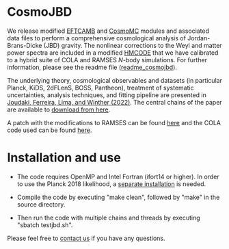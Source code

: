 # CosmoJBD

We release modified [EFTCAMB](https://github.com/EFTCAMB) and [CosmoMC](https://github.com/cmbant/CosmoMC) modules and associated data files to perform a comprehensive cosmological analysis of Jordan-Brans-Dicke (JBD) gravity. The nonlinear corrections to the Weyl and matter power spectra are included in a modified [HMCODE](https://github.com/alexander-mead/HMcode) that we have calibrated to a hybrid suite of COLA and RAMSES _N_-body simulations. For further information, please see the readme file ([readme_cosmojbd](https://github.com/sjoudaki/CosmoJBD/blob/main/readme_cosmojbd)).

The underlying theory, cosmological observables and datasets (in particular Planck, KiDS, 2dFLenS, BOSS, Pantheon), treatment of systematic uncertainties, analysis techniques, and fitting pipeline are presented in [Joudaki, Ferreira, Lima, and Winther (2022)](https://arxiv.org/abs/2010.15278). The central chains of the paper are available to [download from here](https://u.pcloud.link/publink/show?code=XZgKscXZgOPsJcYsiY8kDVFbNKIGiLSmoGTk).

A patch with the modifications to RAMSES can be found [here](https://github.com/HAWinther/RamsesPatchApproxMGSolver) and the COLA code used can be found [here](https://github.com/HAWinther/MG-PICOLA-PUBLIC).

# Installation and use

* The code requires OpenMP and Intel Fortran (ifort14 or higher). In order to use the Planck 2018 likelihood, a [separate installation](https://cosmologist.info/cosmomc/readme_planck.html) is needed. 

* Compile the code by executing "make clean", followed by "make" in the source directory. 

* Then run the code with multiple chains and threads by executing "sbatch testjbd.sh".

Please feel free to [contact us](mailto:shahab.joudaki@physics.ox.ac.uk) if you have any questions.
